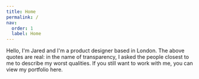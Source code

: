 ```yaml
---
title: Home
permalink: /
nav:
  order: 1
  label: Home
---
```


Hello, I'm Jared and I'm a product designer based in London. The above quotes are real: in the name of transparency, I asked the people closest to me to describe my worst qualities.
If you still want to work with me, you can view my portfolio here.
